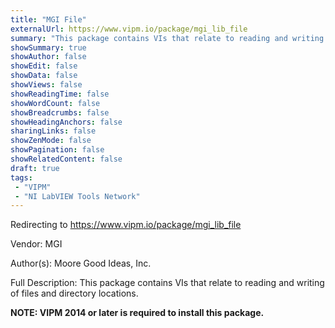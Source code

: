 ```yaml
---
title: "MGI File"
externalUrl: https://www.vipm.io/package/mgi_lib_file
summary: "This package contains VIs that relate to reading and writing of files and directory locations."
showSummary: true
showAuthor: false
showEdit: false
showData: false
showViews: false
showReadingTime: false
showWordCount: false
showBreadcrumbs: false
showHeadingAnchors: false
sharingLinks: false
showZenMode: false
showPagination: false
showRelatedContent: false
draft: true
tags:
 - "VIPM"
 - "NI LabVIEW Tools Network"
---
```


Redirecting to https://www.vipm.io/package/mgi_lib_file

Vendor: MGI

Author(s): Moore Good Ideas, Inc.
 
Full Description:
This package contains VIs that relate to reading and writing of files and directory locations.

**NOTE:  VIPM 2014 or later  is required to install this package.**